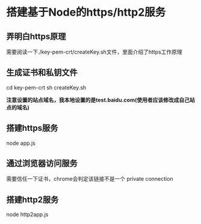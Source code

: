 # 搭建基于Node的https/http2服务
## 弄明白https原理
需要阅读一下./key-pem-crt/createKey.sh文件，里面介绍了https工作原理

## 生成证书和私钥文件
cd key-pem-crt
sh createKey.sh

**注意设置的站点域名，我本地设置的是test.baidu.com(使用者应该修改成自己站点的域名)**

## 搭建https服务
node app.js

## 通过浏览器访问服务
需要信任一下证书，chrome会判定该链接不是一个 private connection


## 搭建http2服务
node http2app.js
